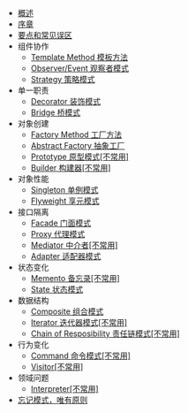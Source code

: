 *  [概述](/课堂之外/设计模式/序章.md)
*  [序章](/课堂之外/设计模式/序章.md)
*  [要点和常见误区](/课堂之外/设计模式/要点和常见误区.md)
*  组件协作
	*  [Template Method 模板方法](/课堂之外/设计模式/Template%20Method.md)
	*  [Observer/Event 观察者模式](/课堂之外/设计模式/Observer.md)
	*  [Strategy 策略模式](/课堂之外/设计模式/Strategy.md)
*  单一职责
	* [Decorator 装饰模式](/课堂之外/设计模式/Decorator.md)
	* [Bridge 桥模式](/课堂之外/设计模式/Bridge.md)
*  对象创建
	*  [Factory Method 工厂方法](/课堂之外/设计模式/Factory%20Method.md)
	*  [Abstract Factory 抽象工厂](/课堂之外/设计模式/Abstract%20Factory.md)
	*  [Prototype 原型模式[不常用]](/课堂之外/设计模式/Prototype.md)
	*  [Builder 构建器[不常用]](/课堂之外/设计模式/Builder.md)
*  对象性能
	*  [Singleton 单例模式](/课堂之外/设计模式/Singleton.md)
	*  [Flyweight 享元模式](/课堂之外/设计模式/Flyweight.md)
*  接口隔离
	*  [Facade 门面模式](/课堂之外/设计模式/Facade.md)
	*  [Proxy 代理模式](/课堂之外/设计模式/Proxy.md)
	*  [Mediator 中介者[不常用]](/课堂之外/设计模式/Mediator.md)
	*  [Adapter 适配器模式](/课堂之外/设计模式/Adapter.md)
*  状态变化
	*  [Memento 备忘录[不常用]](/课堂之外/设计模式/Memento.md)
	*  [State 状态模式](/课堂之外/设计模式/State.md)
*  数据结构
	*  [Composite 组合模式](/课堂之外/设计模式/Composite.md)
	*  [Iterator 迭代器模式[不常用]](/课堂之外/设计模式/Iterator.md)
	*  [Chain of Resposibility 责任链模式[不常用]](/课堂之外/设计模式/Chain%20of%20Resposibility.md)
*  行为变化
	*  [Command 命令模式[不常用]](/课堂之外/设计模式/Command.md)
	*  [Visitor[不常用]](/课堂之外/设计模式/Visitor.md)
*  领域问题
	*  [Interpreter[不常用]](/课堂之外/设计模式/Interpreter.md)
*  [忘记模式，唯有原则](/课堂之外/设计模式/忘记模式唯有原则.md)

